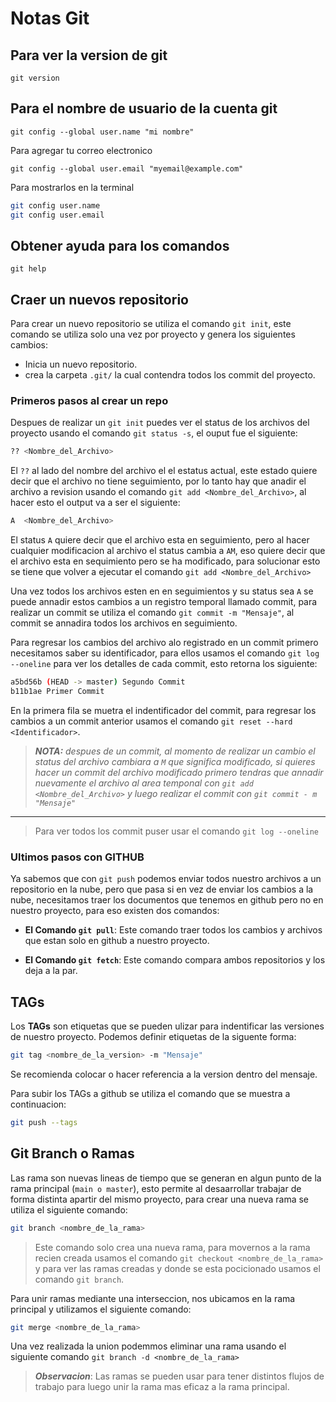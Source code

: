 # Notas Git

## Para ver la version de git

`git version`

## Para el nombre de usuario de la cuenta git

`git config --global user.name "mi nombre"`

Para agregar tu correo electronico

`git config --global user.email "myemail@example.com"`

Para mostrarlos en la terminal

```Bash
git config user.name
git config user.email
```

## Obtener ayuda para los comandos

`git help`

## Craer un nuevos repositorio

Para crear un nuevo repositorio se utiliza el comando `git init`, este comando se utiliza solo una vez por proyecto y genera los siguientes cambios:

- Inicia un nuevo repositorio.
- crea la carpeta `.git/` la cual contendra todos los commit del proyecto.

### Primeros pasos al crear un repo

Despues de realizar un `git init` puedes ver el status de los archivos del proyecto usando el comando `git status -s`, el ouput fue el siguiente:

```Bash
?? <Nombre_del_Archivo>
```

El `??` al lado del nombre del archivo el el estatus actual, este estado quiere decir que el archivo no tiene seguimiento, por lo tanto hay que anadir el archivo a revision usando el comando `git add <Nombre_del_Archivo>`, al hacer esto el output va a ser el siguiente:

```Bash
A  <Nombre_del_Archivo>
```

El status `A` quiere decir que el archivo esta en seguimiento, pero al hacer cualquier modificacion al archivo el status cambia a `AM`, eso quiere decir que el archivo esta en sequimiento pero se ha modificado, para solucionar esto se tiene que volver a ejecutar el comando `git add <Nombre_del_Archivo>`

Una vez todos los archivos esten en en seguimientos y su status sea `A` se puede annadir estos cambios a un registro temporal llamado commit, para realizar un commit se utiliza el comando `git commit -m "Mensaje"`, al commit se annadira todos los archivos en seguimiento.

Para regresar los cambios del archivo alo registrado en un commit primero necesitamos saber su identificador, para ellos usamos el comando `git log --oneline` para ver los detalles de cada commit, esto retorna los siguiente:

```Bash
a5bd56b (HEAD -> master) Segundo Commit
b11b1ae Primer Commit
```

En la primera fila se muetra el indentificador del commit, para regresar los cambios a un commit anterior usamos el comando `git reset --hard <Identificador>`.

> ***NOTA:*** *despues de un commit, al momento de realizar un cambio el status del archivo cambiara a `M` que significa modificado, si quieres hacer un commit del archivo modificado primero tendras que annadir nuevamente el archivo al area temponal con `git add <Nombre_del_Archivo>` y luego realizar el commit con `git commit - m "Mensaje"`*
---
> Para ver todos los commit puser usar el comando `git log --oneline`

### Ultimos pasos con GITHUB

Ya sabemos que con `git push` podemos enviar todos nuestro archivos a un repositorio en la nube, pero que pasa si en vez de enviar los cambios a la nube, necesitamos traer los documentos que tenemos en github pero no en nuestro proyecto, para eso existen dos comandos:

- **El Comando `git pull`**: Este comando traer todos los cambios y archivos que estan solo en github a nuestro proyecto.

- **El Comando `git fetch`**: Este comando compara ambos repositorios y los deja a la par.

## TAGs

Los **TAGs** son etiquetas que se pueden ulizar para indentificar las versiones de nuestro proyecto. Podemos definir etiquetas de la siguente forma:

```Bash
git tag <nombre_de_la_version> -m "Mensaje"
```

Se recomienda colocar o hacer referencia a la version dentro del mensaje.

Para subir los TAGs a github se utiliza el comando que se muestra a continuacion:

```Bash
git push --tags
```

## Git Branch o Ramas

Las rama son nuevas lineas de tiempo que se generan en algun punto de la rama principal (`main o master`), esto permite al desaarrollar trabajar de forma distinta apartir del mismo proyecto, para crear una nueva rama se utiliza el siguiente comando:

```Bash
git branch <nombre_de_la_rama>
```

> Este comando solo crea una nueva rama, para movernos a la rama recien creada usamos el comando `git checkout <nombre_de_la_rama>` y para ver las ramas creadas y donde se esta pocicionado usamos el comando `git branch`.

Para unir ramas mediante una interseccion, nos ubicamos en la rama principal y utilizamos el siguiente comando:

```Bash
git merge <nombre_de_la_rama>
```

Una vez realizada la union podemmos eliminar una rama usando el siguiente comando `git branch -d <nombre_de_la_rama>`

> ***Observacion***: Las ramas se pueden usar para tener distintos flujos de trabajo para luego unir la rama mas eficaz a la rama principal.
